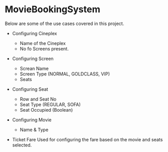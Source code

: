 # MovieBookingSystem

Below are some of the use cases covered in this project.

- Configuring Cineplex
  - Name of the Cineplex
  - No fo Screens present.
  
- Configuring Screen
  - Screan Name
  - Screen Type (NORMAL, GOLDCLASS, VIP)
  - Seats
  
- Configuring Seat
  - Row and Seat No
  - Seat Type (REGULAR, SOFA)
  - Seat Occupied (Boolean)
  
- Configuring Movie
  - Name & Type
  
- Ticket Fare
  Used for configuring the fare based on the movie and seats selected.
